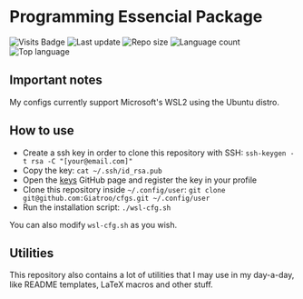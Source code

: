 # Programming Essencial Package

![Visits Badge](https://badges.pufler.dev/visits/Giatroo/cfgs)
![Last update](https://img.shields.io/github/last-commit/Giatroo/cfgs)
![Repo size](https://img.shields.io/github/repo-size/Giatroo/cfgs)
![Language count](https://img.shields.io/github/languages/count/Giatroo/cfgs)
![Top language](https://img.shields.io/github/languages/top/Giatroo/cfgs)

## Important notes

My configs currently support Microsoft's WSL2 using the Ubuntu distro.

## How to use

* Create a ssh key in order to clone this repository with SSH: `ssh-keygen -t rsa -C "[your@email.com]"`
* Copy the key: `cat ~/.ssh/id_rsa.pub`
* Open the [keys](https://github.com/settings/keys) GitHub page and register the key in your profile
* Clone this repository inside `~/.config/user`: `git clone git@github.com:Giatroo/cfgs.git ~/.config/user`
* Run the installation script: `./wsl-cfg.sh`

You can also modify `wsl-cfg.sh` as you wish.

## Utilities

This repository also contains a lot of utilities that I may use in my day-a-day, like README templates, LaTeX macros and other stuff.
